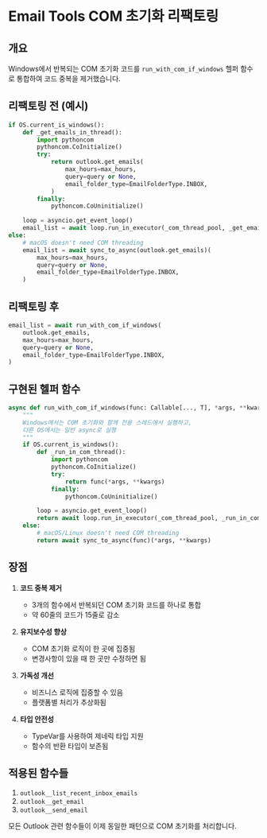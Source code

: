 # Email Tools COM 초기화 리팩토링

## 개요
Windows에서 반복되는 COM 초기화 코드를 `run_with_com_if_windows` 헬퍼 함수로 통합하여 코드 중복을 제거했습니다.

## 리팩토링 전 (예시)
```python
if OS.current_is_windows():
    def _get_emails_in_thread():
        import pythoncom
        pythoncom.CoInitialize()
        try:
            return outlook.get_emails(
                max_hours=max_hours,
                query=query or None,
                email_folder_type=EmailFolderType.INBOX,
            )
        finally:
            pythoncom.CoUninitialize()

    loop = asyncio.get_event_loop()
    email_list = await loop.run_in_executor(_com_thread_pool, _get_emails_in_thread)
else:
    # macOS doesn't need COM threading
    email_list = await sync_to_async(outlook.get_emails)(
        max_hours=max_hours,
        query=query or None,
        email_folder_type=EmailFolderType.INBOX,
    )
```

## 리팩토링 후
```python
email_list = await run_with_com_if_windows(
    outlook.get_emails,
    max_hours=max_hours,
    query=query or None,
    email_folder_type=EmailFolderType.INBOX,
)
```

## 구현된 헬퍼 함수
```python
async def run_with_com_if_windows(func: Callable[..., T], *args, **kwargs) -> T:
    """
    Windows에서는 COM 초기화와 함께 전용 스레드에서 실행하고,
    다른 OS에서는 일반 async로 실행
    """
    if OS.current_is_windows():
        def _run_in_com_thread():
            import pythoncom
            pythoncom.CoInitialize()
            try:
                return func(*args, **kwargs)
            finally:
                pythoncom.CoUninitialize()

        loop = asyncio.get_event_loop()
        return await loop.run_in_executor(_com_thread_pool, _run_in_com_thread)
    else:
        # macOS/Linux doesn't need COM threading
        return await sync_to_async(func)(*args, **kwargs)
```

## 장점

1. **코드 중복 제거**
   - 3개의 함수에서 반복되던 COM 초기화 코드를 하나로 통합
   - 약 60줄의 코드가 15줄로 감소

2. **유지보수성 향상**
   - COM 초기화 로직이 한 곳에 집중됨
   - 변경사항이 있을 때 한 곳만 수정하면 됨

3. **가독성 개선**
   - 비즈니스 로직에 집중할 수 있음
   - 플랫폼별 처리가 추상화됨

4. **타입 안전성**
   - TypeVar를 사용하여 제네릭 타입 지원
   - 함수의 반환 타입이 보존됨

## 적용된 함수들

1. `outlook__list_recent_inbox_emails`
2. `outlook__get_email`
3. `outlook__send_email`

모든 Outlook 관련 함수들이 이제 동일한 패턴으로 COM 초기화를 처리합니다.